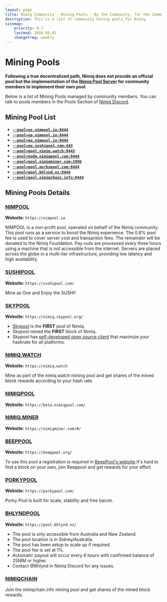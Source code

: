 ```yaml
---
layout: page
title: Nimiq Community - Mining Pools - By the Community, for the Community
description: This is a list of community mining pools for Nimiq.
sitemap:
    priority: 0.7
    lastmod: 2018-05-03
    changefreq: weekly
---
```




# Mining Pools

**Following a true decentralized path, Nimiq does not provide an official pool but the implementation of the [Nimiq Pool Server](https://github.com/nimiq-network/mining-pool) for community members to implement their own pool**. 

Below is a list of Mining Pools managed by community members. You can talk to pools members in the Pools Section of [Nimiq Discord](https://discord.gg/92qaVKH).

## Mining Pool List

- [**`--pool=us.nimpool.io:8444`**](#nimpool)
- [**`--pool=up.nimpool.io:8444`**](#nimpool)
- [**`--pool=eu.nimpool.io:8444`**](#nimpool)
- [**`--pool=eu.sushipool.com:443`**](#sushipool)
- [**`--pool=pool.nimiq.watch:8443`**](#nimiqwatch)
- [**`--pool=node.nimiqpool.com:8444`**](#nimiqpool)
- [**`--pool=pool.nimiqminer.com:2096`**](#nimiqminer)
- [**`--pool=pool.porkypool.com:8444`**](#porkypool)
- [**`--pool=pool.bhlynd.nz:8444`**](#bhlyndpool)
- [**`--pool=pool.nimiqchain.info:8444`**](#bhlyndpool)

## Mining Pools Details

### [NIMPOOL](https://nimpool.io)

**Website:** `https://nimpool.io`

NIMPOOL is a non-profit pool, operated on behalf of the Nimiq community. This pool runs as a service to boost the Nimiq experience. The 0.8% pool fee is used to cover server cost and transaction fees. The remainder will be donated to the Nimiq Foundation. Pay-outs are processed every three hours using a machine that is not accessible from the internet. Servers are placed across the globe in a multi-tier infrastructure, providing low latency and high availability.

### [SUSHIPOOL](https://sushipool.com/)

**Website:** `https://sushipool.com/`

Mine as One and Enjoy the SUSHI!

### [SKYPOOL](https://nimiq.skypool.org/)

**Website:** `https://nimiq.skypool.org/`

- [Skypool](https://nimiq.skypool.org/) is the **FIRST** pool of Nimiq.
- Skypool mined the **FIRST** block of Nimiq.
- Skypool has [self-developed open source client](https://github.com/skypool-org/skypool-nimiq-miner) that maximize your hashrate for all platforms.

### [NIMIQ.WATCH](https://nimiq.watch)

**Website:** `https://nimiq.watch`

Mine as part of the nimiq.watch mining pool and get shares of the mined block rewards according to your hash rate.

### [NIMIQPOOL](https://beta.nimiqpool.com/)

**Website:** `https://beta.nimiqpool.com/`

### [NIMIQ.MINER](https://nimiqminer.com/#/)

**Website:** `https://nimiqminer.com/#/`

### [BEEPPOOL](https://beeppool.org/)

**Website:** `https://beeppool.org/`

To use this pool a registration is required in [BeepPool's website](https://goo.gl/ZU5oHQ).It's hard to find a block on your own, join Beeppool and get rewards for your effort

### [PORKYPOOL](https://porkypool.com/)

**Website:** `https://porkypool.com/`

Porky Pool is built for scale, stability and free bacon.

### [BHLYNDPOOL](https://pool.bhlynd.nz/)

**Website:** `https://pool.bhlynd.nz/`

- The pool is only accessible from Australia and New Zealand. 
- The pool location is in Sidney/Australia.
- The pool has been setup to scale up if required.
- The pool fee is set at 1%.
- Automatic payout will occur every 6 hours with confirmed balance of 25NIM or higher.
- Contact @Bhlynd in Nimiq Discord for any issues.

### [NIMIQCHAIN](https://nimiqchain.info/)

Join the nimiqchain.info mining pool and get shares of the mined block rewards.